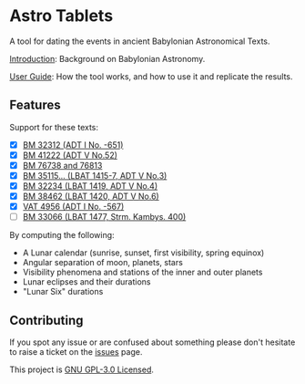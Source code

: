 # Astro Tablets

A tool for dating the events in ancient Babylonian Astronomical Texts. 

[Introduction](./documents/intro.md): Background on Babylonian Astronomy.

[User Guide](./documents/guide.md): How the tool works, and how to use it and replicate the results.

## Features

Support for these texts:
- [X] [BM 32312 (ADT I No. -651)](./documents/bm32312.md)
- [X] [BM 41222 (ADT V No.52)](documents/bm41222.md)
- [X] [BM 76738 and 76813](./documents/bm76738_76813.md)
- [X] [BM 35115... (LBAT 1415-7, ADT V No.3)](documents/bm35115_35789_45640.md)
- [X] [BM 32234 (LBAT 1419, ADT V No.4)](documents/bm32234.md)
- [X] [BM 38462 (LBAT 1420, ADT V No.6)](documents/bm38462.md)
- [X] [VAT 4956 (ADT I No. -567)](./documents/vat4956.md)
- [ ] [BM 33066 (LBAT 1477, Strm. Kambys. 400)](./documents/bm33066.md)

By computing the following:
- A Lunar calendar (sunrise, sunset, first visibility, spring equinox)
- Angular separation of moon, planets, stars
- Visibility phenomena and stations of the inner and outer planets
- Lunar eclipses and their durations
- "Lunar Six" durations

## Contributing

If you spot any issue or are confused about something please don't hesitate to raise a ticket on the 
[issues](https://github.com/jacob-pro/astro-tablets/issues) page.

This project is [GNU GPL-3.0 Licensed](https://www.gnu.org/licenses/gpl-faq.html).

